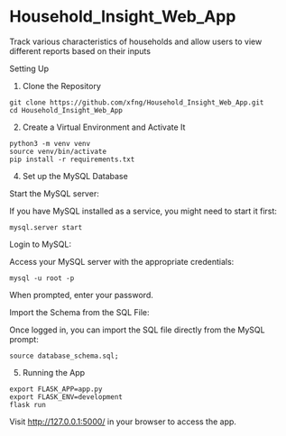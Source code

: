 # Household_Insight_Web_App
Track various characteristics of households and allow users to view different reports based on their inputs

Setting Up
1. Clone the Repository

```
git clone https://github.com/xfng/Household_Insight_Web_App.git
cd Household_Insight_Web_App
```

2. Create a Virtual Environment and Activate It

```
python3 -m venv venv
source venv/bin/activate 
pip install -r requirements.txt
```

4. Set up the MySQL Database


Start the MySQL server:

If you have MySQL installed as a service, you might need to start it first:


```
mysql.server start
```

Login to MySQL:

Access your MySQL server with the appropriate credentials:


```
mysql -u root -p
```

When prompted, enter your password.

Import the Schema from the SQL File:

Once logged in, you can import the SQL file directly from the MySQL prompt:


```
source database_schema.sql;
```

5. Running the App
```
export FLASK_APP=app.py  
export FLASK_ENV=development 
flask run
```

Visit http://127.0.0.1:5000/ in your browser to access the app.